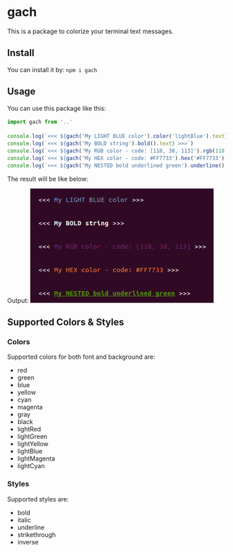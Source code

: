 # gach
This is a package to colorize your terminal text messages.

## Install
You can install it by:
`npm i gach`

## Usage
You can use this package like this:
```js
import gach from '..'

console.log(`<<< ${gach('My LIGHT BLUE color').color('lightBlue').text} >>>`)
console.log(`<<< ${gach('My BOLD string').bold().text} >>>`)
console.log(`<<< ${gach('My RGB color - code: [118, 38, 113]').rgb(118, 38, 113).text} >>>`)
console.log(`<<< ${gach('My HEX color - code: #FF7733').hex('#FF7733').text} >>>`)
console.log(`<<< ${gach('My NESTED bold underlined green').underline().bold().color('green').text} >>>`)
```

The result will be like below:

Output:
![alt text](./example.png "Example Result")

## Supported Colors & Styles
### Colors
Supported colors for both font and background are:
- red
- green
- blue
- yellow
- cyan
- magenta
- gray
- black
- lightRed
- lightGreen
- lightYellow
- lightBlue
- lightMagenta
- lightCyan

### Styles
Supported styles are:
- bold
- italic
- underline
- strikethrough
- inverse
